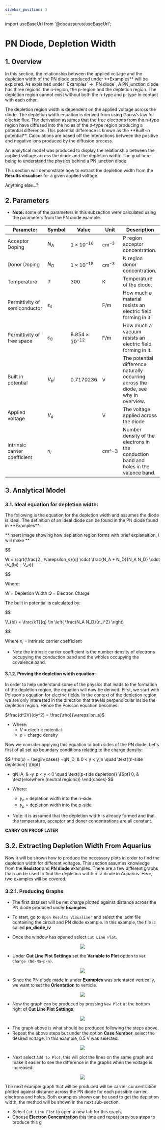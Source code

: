 ```yaml
---
sidebar_position: 3
---
```


import useBaseUrl from '@docusaurus/useBaseUrl';


# PN Diode, Depletion Width

## 1. Overview

<p>	In this section, the relationship between the applied voltage and the depletion width of the PN diode produced under **Examples** will be explored. As explained under `Examples` →  `PN diode`, A PN junction diode has three regions: the n-region, the p-region and the depletion region. The depletion region cannot exist without both the n-type and p-type in contact with each other.
</p>

<p>	The depletion region width is dependent on the applied voltage across the diode. The depletion width equation is derived from using Gauss’s law for electric flux. The derivation assumes that the free electrons from the n-type region have diffused into the holes of the p-type region producing a potential difference. This potential difference is known as the **Built-in potential**. Calculations are based off the interactions between the positive and negative ions produced by the diffusion process.
</p>

<p>	An analytical model was produced to display the relationship between the applied voltage across the diode and the depletion width. The goal here being to understand the physics behind a PN junction diode.
</p>

This section will demonstrate how to extract the depletion width from the **Results visualiser** for a given applied voltage.

Anything else…?


## 2. Parameters

- **Note:** some of the parameters in this subsection were calculated using the parameters from the PN diode example.

| Parameter                          | Symbol          | Value                   | Unit       | Description                                                                             |
|------------------------------------|-----------------|-------------------------|------------|-----------------------------------------------------------------------------------------|
| Acceptor Doping                    | $N_A$           | $1 \times 10^{-16}$     | cm$^{-3}$  | P region acceptor concentration.                                                        |
| Donor Doping                       | $N_D$           | $1 \times 10^{-16}$     | cm$^{-3}$  | N region donor concentration.                                                           |
| Temperature                        | $T$             | $300$                   | K          | Temperature of the diode.                                                               |
| Permittivity of semiconductor      | $\varepsilon_s$   |                         | F/m        | How much a material resists an electric field forming in it.                            |
| Permittivity of free space         | $\varepsilon_0$  | $8.854 \times 10^{-12}$ | F/m        | How much a vacuum resists an electric field forming in it.                              |
| Built in potential                 | $V_bi$          | $0.7170236$             | V          | The potential difference naturally occurring across the diode, see why in overview.     |
| Applied voltage                    | $V_a$           |                         | V          | The voltage applied across the diode                                                    |
| Intrinsic carrier coefficient      | $n_i$           |                         | cm$\^{-3}$  | Number density of the electrons in the conduction band and holes in the valence band.   |



## 3. Analytical Model
### 3.1. Ideal equation for depletion width:

<p>The following is the equation for the depletion width and assumes the diode is ideal. The definition of an ideal diode can be found in the PN diode found in **Examples**:</p>

**insert image showing how depletion region forms with brief explanaition, I will make **

$$

W = \sqrt{\frac{2 \, \varepsilon_s}{q} \cdot \frac{N_A + N_D}{N_A N_D} \cdot (V_{bi} - V_a)}

$$

Where:

$W$ = Depletion Width
$Q$ = Electron Charge

The built in potential is calculated by:

$$

V_{bi} = \frac{kT}{q} \ln \left( \frac{N_A N_D}{n_i^2} \right)

$$

Where $n_i$ = intrinsic carrier coefficient

- Note the intrinsic carrier coefficient is the number density of electrons occupying the conduction band and the wholes occupying the covalence band.

#### 3.1.2. Proving the depletion width equation:

<p>	In order to help understand some of the physics that leads to the formation of the depletion region, the equation will now be derived. First, we start with Poisson's equation for electric fields. In the context of the depletion region, we are only interested in the direction that travels perpendicular inside the depletion region. Hence the Poisson equation becomes: </p>

$\frac{d^2V}{dy^2} = \frac{\rho}{\varepsilon_s}$

- Where:
	- $V$ = electric potential
	- $\rho$ = charge density

Now we consider applying this equation to both sides of the PN diode. Let's first of all set up boundary conditions relating to the charge density:

$$
\rho(x) =
\begin{cases}
+qN_D, & 0 < y < y_n \quad \text{(n-side depletion)} \\[6pt]
- qN_A, & -y_p < y < 0 \quad \text{(p-side depletion)} \\[6pt]
0, & \text{elsewhere (neutral regions)}
\end{cases}
$$

- Where:
	- $y_n$ = depletion width into the n-side
	- $y_p$ = depletion width into the p-side

- Note: it is assumed that the depletion width is already formed and that the temperature, acceptor and doner concentrations are all constant.

**CARRY ON PROOF LATER**


## 3.2. Extracting Depletion Width From Aquarius

Now it will be shown how to produce the necessary plots in order to find the depletion width for different voltages. This section assumes knowledge from the **Resistor** and **PN diode** examples. There are a few different graphs that can be used to find the depletion width of a diode in Aquarius. Here, two examples will be covered.

### 3.2.1. Producing Graphs

- The first data set will be net charge plotted against distance across the PN diode produced under **Examples**

- To start, go to `Open Results Visualiser` and select the .sdm file containing the circuit and PN diode example. In this example, the file is called **pn_diode_iv** 

- Once the window has opened select `Cut Line Plot`.

<p align="center">
  <img src={useBaseUrl('img/examples/depletion-width/producing-graphs/01-cut-line-plot.png')}/>
</p>

- Under **Cut Line Plot Settings** set the **Variable to Plot** option to `Net Charge (Nd-Na+p-n)`.

<p align="center">
  <img src={useBaseUrl('img/examples/depletion-width/producing-graphs/02-set-net-charge/01-set-to-net-charge.png')}/>
</p>

- Since the PN diode made in under **Examples** was orientated vertically, we want to set the **Orientation** to verticle. 

<p align="center">
  <img src={useBaseUrl('img/examples/depletion-width/producing-graphs/02-set-net-charge/02-set-verticle-orientation.png')}/>
</p>


- Now the graph can be produced by pressing `New Plot` at the bottom right of **Cut Line Plot Settings**.

<p align="center">
  <img src={useBaseUrl('img/examples/depletion-width/producing-graphs/02-set-net-charge/04-showing-plot-0.0V.png')}/>
</p>

- The graph above is what should be produced following the steps above.
- Repeat the above steps but under the option **Case Number**, select the desired voltage. In this example, 0.5 V was selected.

<p align="center">
  <img src={useBaseUrl('img/examples/depletion-width/producing-graphs/02-set-net-charge/06-change-voltage-on-same-graph.png')}/>
</p>

- Next select `Add to Plot`, this will plot the lines on the same graph and make it easier to see the difference in the graphs when the voltage is increased.

<p align="center">
  <img src={useBaseUrl('img/examples/depletion-width/producing-graphs/02-set-net-charge/08-showing-both-plots-net-charge.png')}/>
</p>

<p>
The next example graph that will be produced will be carrier concentration plotted against distance across the PN diode for each possible carrier, electrons and holes. Both examples shown can be used to get the depletion width, the method will be shown in the next sub-section.
</p>

- Select `Cut Line Plot` to open a new tab for this graph.
- Choose **Electron Concentration** this time and repeat previous steps to produce this g
 





































